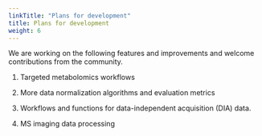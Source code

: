 ```yaml
---
linkTitle: "Plans for development"
title: Plans for development
weight: 6
---
```


We are working on the following features and improvements and welcome contributions from the community.

1. Targeted metabolomics workflows

2. More data normalization algorithms and evaluation metrics

3. Workflows and functions for data-independent acquisition (DIA) data.

4. MS imaging data processing
